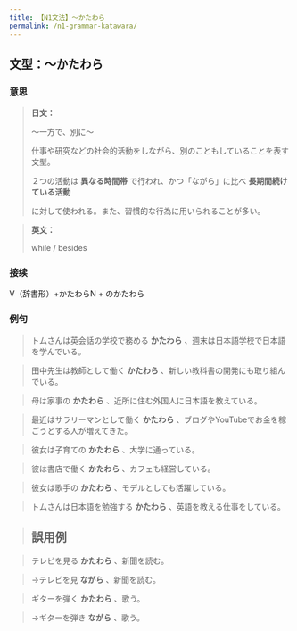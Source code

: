 ```yaml
---
title: 【N1文法】〜かたわら
permalink: /n1-grammar-katawara/
---
```


## 文型：〜かたわら

### 意思

> **日文：**
> 
> 〜一方で、別に〜
> 
> 仕事や研究などの社会的活動をしながら、別のこともしていることを表す文型。
> 
> ２つの活動は **異なる時間帯** で行われ、かつ「ながら」に比べ **長期間続けている活動**
> 
> に対して使われる。また、習慣的な行為に用いられることが多い。


> **英文：**
> 
> while / besides


### 接续

V（辞書形）+かたわらN + のかたわら

### 例句

> トムさんは英会話の学校で務める **かたわら** 、週末は日本語学校で日本語を学んでいる。

> 田中先生は教師として働く **かたわら** 、新しい教科書の開発にも取り組んでいる。

> 母は家事の **かたわら** 、近所に住む外国人に日本語を教えている。

> 最近はサラリーマンとして働く **かたわら** 、ブログやYouTubeでお金を稼ごうとする人が増えてきた。

> 彼女は子育ての **かたわら** 、大学に通っている。

> 彼は書店で働く **かたわら** 、カフェも経営している。

> 彼女は歌手の **かたわら** 、モデルとしても活躍している。

> トムさんは日本語を勉強する **かたわら** 、英語を教える仕事をしている。

> ## 誤用例

> テレビを見る **かたわら** 、新聞を読む。

> →テレビを見 **ながら** 、新聞を読む。

> ギターを弾く **かたわら** 、歌う。

> →ギターを弾き **ながら** 、歌う。

